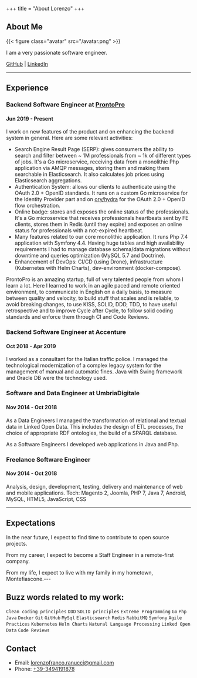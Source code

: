 +++
title = "About Lorenzo"
+++

## About Me

{{< figure class="avatar" src="/avatar.png" >}}

I am a very passionate software engineer.

[GitHub](https://github.com/lorenzoranucci) | [LinkedIn](https://www.linkedin.com/in/lorenzo-franco-ranucci-859416b2/)

---

## Experience

### Backend Software Engineer at [ProntoPro](https://prontopro.it)
#### Jun 2019 - Present

I work on new features of the product and on enhancing the backend system in general. Here are some relevant activities:

- Search Engine Result Page (SERP): gives consumers the ability to search and filter between ~ 1M professionals from ~ 1k of different types of jobs. It's a Go microservice, receiving data from a monolithic Php application via AMQP messages, storing them and making them searchable in Elasticsearch. It also calculates job prices using Elasticsearch aggregations.
- Authentication System: allows our clients to authenticate using the OAuth 2.0 + OpenID standards. It runs on a custom Go microservice for the Identity Provider part and on [ory/hydra](https://github.com/ory/hydra) for the OAuth 2.0 + OpenID flow orchestration.
- Online badge: stores and exposes the online status of the professionals. It's a Go microservice that receives professionals heartbeats sent by FE clients, stores them in Redis (until they expire) and exposes an online status for professionals with a not-expired heartbeat.
- Many features related to our core monolithic application. It runs Php 7.4 application with Symfony 4.4. Having huge tables and high availability requirements I had to manage database schema/data migrations without downtime and queries optimization (MySQL 5.7 and Doctrine).
- Enhancement of DevOps: CI/CD (using Drone), infrastructure (Kubernetes with Helm Charts), dev-environment (docker-compose).

ProntoPro is an amazing startup, full of very talented people from whom I learn a lot. Here I learned to work in an agile paced and remote oriented environment, to communicate in English on a daily basis, to measure between quality and velocity, to build stuff that scales and is reliable, to avoid breaking changes, to use KISS, SOLID, DDD, TDD, to have useful retrospective and to improve Cycle after Cycle, to follow solid coding standards and enforce them through CI and Code Reviews.

### Backend Software Engineer at Accenture
#### Oct 2018 - Apr 2019
I worked as a consultant for the Italian traffic police. I managed the technological modernization of a complex legacy system for the management of manual and automatic fines. Java with Swing framework and Oracle DB were the technology used.

### Software and Data Engineer at UmbriaDigitale
#### Nov 2014 - Oct 2018

As a Data Engineers I managed the transformation of relational and textual data in Linked Open Data. This includes the design of ETL processes, the choice of appropriate RDF ontologies, the build of a SPARQL database.

As a Software Engineers I developed web applications in Java and Php.

### Freelance Software Engineer
#### Nov 2014 - Oct 2018

Analysis, design, development, testing, delivery and maintenance of web and mobile applications.
Tech: Magento 2, Joomla, PHP 7, Java 7, Android, MySQL, HTML5, JavaScript, CSS

---
## Expectations

In the near future, I expect to find time to contribute to open source projects.

From my career, I expect to become a Staff Engineer in a remote-first company.

From my life, I expect to live with my family in my hometown, Montefiascone.---

## Buzz words related to my work:

`Clean coding principles` `DDD` `SOLID principles` `Extreme Programming` `Go` `Php` `Java` `Docker` `Git` `GitHub` `MySql` `Elasticsearch` `Redis` `RabbitMQ` `Symfony` `Agile Practices` `Kubernetes` `Helm Charts` `Natural Language Processing` `Linked Open Data` `Code Reviews` 

## Contact

* Email: [lorenzofranco.ranucci@gmail.com](mailto:lorenzofranco.ranucci@gmail.com)
* Phone: [+39-3494191878](tel:+39-3494191878)